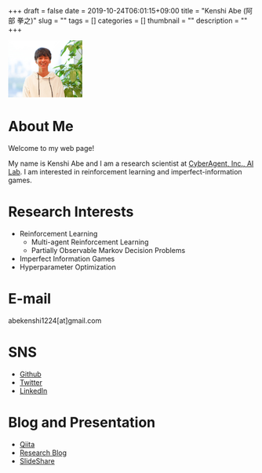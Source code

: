 +++ 
draft = false
date = 2019-10-24T06:01:15+09:00
title = "Kenshi Abe (阿部 拳之)"
slug = "" 
tags = []
categories = []
thumbnail = "<no value>"
description = ""
+++

<img src="/profile.png" width="30%">

# About Me
Welcome to my web page!

My name is Kenshi Abe and I am a research scientist at [CyberAgent, Inc., AI Lab](https://cyberagent.ai/ailab/).
I am interested in reinforcement learning and imperfect-information games.

# Research Interests
* Reinforcement Learning
    * Multi-agent Reinforcement Learning
    * Partially Observable Markov Decision Problems 
* Imperfect Information Games
* Hyperparameter Optimization

# E-mail
abekenshi1224[at]gmail.com

# SNS
* [Github](https://github.com/bakanaouji/)
* [Twitter](https://twitter.com/bakanaouji/)
* [LinkedIn](https://www.linkedin.com/in/kenshi-abe/)

# Blog and Presentation
* [Qiita](https://qiita.com/bakanaouji)
* [Research Blog](https://cyberagent.ai/research/archives/author/kenshi)
* [SlideShare](https://www.slideshare.net/KenshiAbe)

